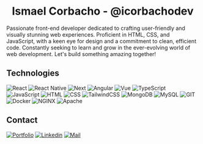<h1 align="center">Ismael Corbacho - @icorbachodev</h1>

Passionate front-end developer dedicated to crafting user-friendly and visually stunning web experiences. Proficient in HTML, CSS, and JavaScript, with a keen eye for design and a commitment to clean, efficient code. Constantly seeking to learn and grow in the ever-evolving world of web development. Let's build something amazing together!

## Technologies

![React](https://img.shields.io/badge/React-61DAFB?style=for-the-badge&logo=React&logoColor=000)
![React Native](https://img.shields.io/badge/React%20Native-61DAFB?style=for-the-badge&logo=React&logoColor=000)
![Next](https://img.shields.io/badge/Next-000?style=for-the-badge&logo=Next.js&logoColor=fff)
![Angular](https://img.shields.io/badge/Angular-DD0031?style=for-the-badge&logo=angular&logoColor=white)
![Vue](https://img.shields.io/badge/Vue.js-35495E?style=for-the-badge&logo=vue.js&logoColor=4FC08D)
![TypeScript](https://img.shields.io/badge/TypeScript-3178C6?style=for-the-badge&logo=TypeScript&logoColor=fff)
![JavaScript](https://img.shields.io/badge/JavaScript-F7DF1E?style=for-the-badge&logo=JavaScript&logoColor=000)
![HTML](https://img.shields.io/badge/HTML-E34F26?style=for-the-badge&logo=HTML5&logoColor=fff)
![CSS](https://img.shields.io/badge/CSS-1572B6?style=for-the-badge&logo=CSS3&logoColor=fff)
![TailwindCSS](https://img.shields.io/badge/TailwindCSS-06B6D4?style=for-the-badge&logo=Tailwind%20CSS&logoColor=fff)
![MongoDB](https://img.shields.io/badge/MongoDB-47A248?style=for-the-badge&logo=MongoDB&logoColor=fff)
![MySQL](https://img.shields.io/badge/MySQL-4479A1?style=for-the-badge&logo=MySQL&logoColor=fff)
![GIT](https://img.shields.io/badge/GIT-F05032?style=for-the-badge&logo=GIT&logoColor=fff)
![Docker](https://img.shields.io/badge/Docker-2496ED?style=for-the-badge&logo=Docker&logoColor=fff)
![NGINX](https://img.shields.io/badge/NGINX-009639?style=for-the-badge&logo=NGINX&logoColor=fff)
![Apache](https://img.shields.io/badge/Apache-D22128?style=for-the-badge&logo=Apache&logoColor=fff)

## Contact


[![Portfolio](https://img.shields.io/badge/Portfolio-ffffff?style=for-the-badge&logo=Personio&logoColor=000)](https://icorbachodev.netlify.app)
[![Linkedin](https://img.shields.io/badge/Linkedin-0A66C2?style=for-the-badge&logo=LinkedIn&logoColor=fff)](https://es.linkedin.com/in/ismaelcorbacho)
<a href="mailto:ismaelcorbachodev@gmail.com">![Mail](https://img.shields.io/badge/Mail-30B980?style=for-the-badge&logo=Minutemailer&logoColor=fff)</a>
